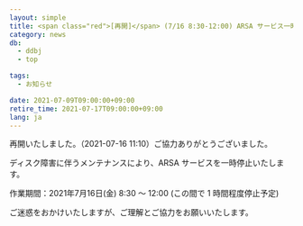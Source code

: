 ```yaml
---
layout: simple
title: <span class="red">[再開]</span> (7/16 8:30-12:00) ARSA サービス一時停止のお知らせ
category: news
db:
  - ddbj
  - top

tags:
  - お知らせ

date: 2021-07-09T09:00:00+09:00
retire_time: 2021-07-17T09:00:00+09:00
lang: ja
---
```


<p class="red">再開いたしました。（2021-07-16 11:10）ご協力ありがとうございました。</p>

ディスク障害に伴うメンテナンスにより、ARSA サービスを一時停止いたします。

作業期間：2021年7月16日(金) 8:30 ～ 12:00 (この間で 1 時間程度停止予定)

ご迷惑をおかけいたしますが、ご理解とご協力をお願いいたします。

